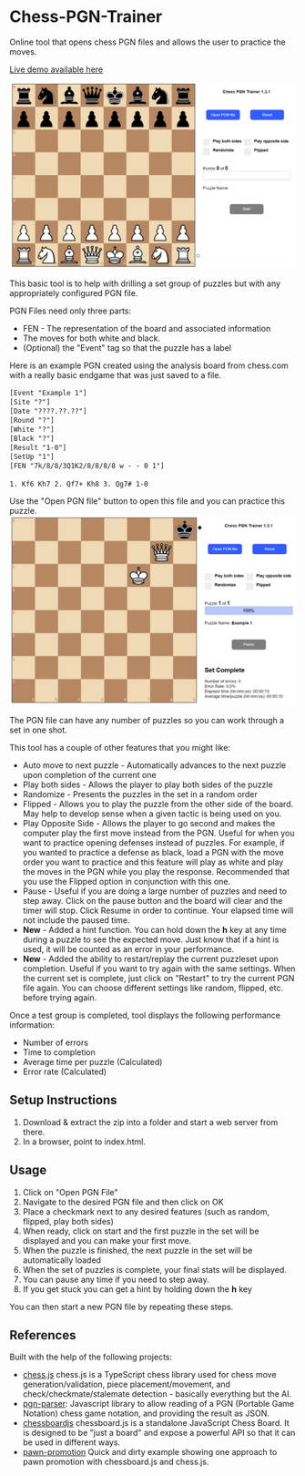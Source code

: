 # Chess-PGN-Trainer
Online tool that opens chess PGN files and allows the user to practice the moves.

[Live demo available here](https://rodpolako.github.io/)

![screenshot](screenshot.png)

This basic tool is to help with drilling a set group of puzzles but with any appropriately configured PGN file.  

PGN Files need only three parts:
* FEN - The representation of the board and associated information
* The moves for both white and black.
* (Optional) the "Event" tag so that the puzzle has a label

Here is an example PGN created using the analysis board from chess.com with a really basic endgame that was just saved to a file.
```
[Event "Example 1"]
[Site "?"]
[Date "????.??.??"]
[Round "?"]
[White "?"]
[Black "?"]
[Result "1-0"]
[SetUp "1"]
[FEN "7k/8/8/3Q1K2/8/8/8/8 w - - 0 1"]

1. Kf6 Kh7 2. Qf7+ Kh8 3. Qg7# 1-0
```
Use the "Open PGN file" button to open this file and you can practice this puzzle.  
![screenshot](screenshot2.png)

The PGN file can have any number of puzzles so you can work through a set in one shot.

This tool has a couple of other features that you might like:
* Auto move to next puzzle - Automatically advances to the next puzzle upon completion of the current one
* Play both sides - Allows the player to play both sides of the puzzle
* Randomize - Presents the puzzles in the set in a random order
* Flipped - Allows you to play the puzzle from the other side of the board.  May help to develop sense when a given tactic is being used on you.
* Play Opposite Side - Allows the player to go second and makes the computer play the first move instead from the PGN.  Useful for when you want to practice opening defenses instead of puzzles.  For example, if you wanted to practice a defense as black, load a PGN with the move order you want to practice and this feature will play as white and play the moves in the PGN while you play the response.  Recommended that you use the Flipped option in conjunction with this one.
* Pause - Useful if you are doing a large number of puzzles and need to step away.  Click on the pause button and the board will clear and the timer will stop.  Click Resume in order to continue.  Your elapsed time will not include the paused time.
* **New** - Added a hint function.  You can hold down the **h** key at any time during a puzzle to see the expected move.  Just know that if a hint is used, it will be counted as an error in your performance.
* **New** - Added the ability to restart/replay the current puzzleset upon completion. Useful if you want to try again with the same settings.  When the current set is complete, just click on "Restart" to try the current PGN file again.  You can choose different settings like random, flipped, etc. before trying again.
  
Once a test group is completed, tool displays the following performance information:
* Number of errors
* Time to completion
* Average time per puzzle (Calculated)
* Error rate (Calculated)

## Setup Instructions
1. Download & extract the zip into a folder and start a web server from there.
2. In a browser, point to index.html.

## Usage
1. Click on "Open PGN File"
2. Navigate to the desired PGN file and then click on OK
3. Place a checkmark next to any desired features (such as random, flipped, play both sides)
4. When ready, click on start and the first puzzle in the set will be displayed and you can make your first move.
5. When the puzzle is finished, the next puzzle in the set will be automatically loaded
6. When the set of puzzles is complete, your final stats will be displayed.
7. You can pause any time if you need to step away.
8. If you get stuck you can get a hint by holding down the **h** key

You can then start a new PGN file by repeating these steps.

## References
Built with the help of the following projects:
* [chess.js](https://github.com/jhlywa/chess.js) chess.js is a TypeScript chess library used for chess move generation/validation, piece placement/movement, and check/checkmate/stalemate detection - basically everything but the AI.
* [pgn-parser](https://github.com/mliebelt/pgn-parser): Javascript library to allow reading of a PGN (Portable Game Notation) chess game notation, and providing the result as JSON.
* [chessboardjs](https://github.com/oakmac/chessboardjs/) chessboard.js is a standalone JavaScript Chess Board. It is designed to be "just a board" and expose a powerful API so that it can be used in different ways.
* [pawn-promotion](https://github.com/siansell/pawn-promotion) Quick and dirty example showing one approach to pawn promotion with chessboard.js and chess.js.


